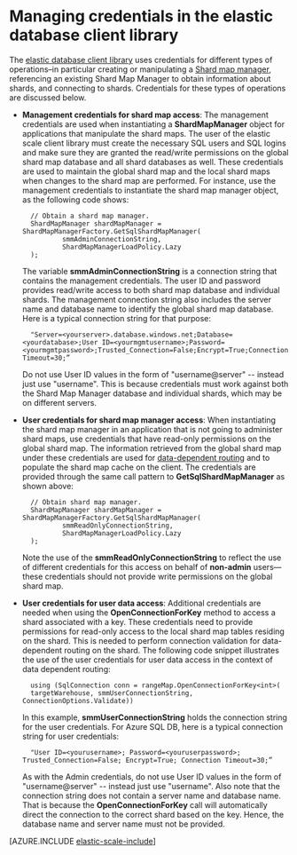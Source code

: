 <properties 
	pageTitle="Managing credentials in the elastic database client library" 
	description="How to set the right level of credentials, admin to read-only, for elastic database apps." 
	services="sql-database" 
	documentationCenter="" 
	manager="jeffreyg" 
	authors="sidneyh" 
	editor=""/>

<tags 
	ms.service="sql-database" 
	ms.workload="sql-database" 
	ms.tgt_pltfrm="na" 
	ms.devlang="na" 
	ms.topic="article" 
	ms.date="04/17/2015" 
	ms.author="sidneyh"/>

# Managing credentials in the elastic database client library

The [elastic database client library](http://www.nuget.org/packages/Microsoft.Azure.SqlDatabase.ElasticScale.Client/) uses credentials for different types of operations–in particular creating or manipulating a [Shard map manager](sql-database-elastic-scale-shard-map-management.md), referencing an existing Shard Map Manager to obtain information about shards, and connecting to shards. Credentials for these types of operations are discussed below. 


* **Management credentials for shard map access**: The management credentials are used when instantiating a **ShardMapManager** object for applications that manipulate the shard maps. The user of the elastic scale client library must create the necessary SQL users and SQL logins and make sure they are granted the read/write permissions on the global shard map database and all shard databases as well. These credentials are used to maintain the global shard map and the local shard maps when changes to the shard map are performed. For instance, use the management credentials to instantiate the shard map manager object, as the following code shows: 

        // Obtain a shard map manager. 
        ShardMapManager shardMapManager = ShardMapManagerFactory.GetSqlShardMapManager( 
                smmAdminConnectionString, 
                ShardMapManagerLoadPolicy.Lazy 
        ); 


     The variable **smmAdminConnectionString** is a connection string that contains the management credentials. The user ID and password provides read/write access to both shard map database and individual shards. The management connection string also includes the server name and database name to identify the global shard map database. Here is a typical connection string for that purpose:

        "Server=<yourserver>.database.windows.net;Database=<yourdatabase>;User ID=<yourmgmtusername>;Password=<yourmgmtpassword>;Trusted_Connection=False;Encrypt=True;Connection Timeout=30;” 

     Do not use User ID values in the form of "username@server" -- instead just use "username".  This is because credentials must work against both the Shard Map Manager database and individual shards, which may be on different servers.
     
* **User credentials for shard map manager access**:  When instantiating the shard map manager in an application that is not going to administer shard maps, use credentials that have read-only permissions on the global shard map. The information retrieved from the global shard map under these credentials are used for [data-dependent routing](sql-database-elastic-scale-data-dependent-routing.md) and to populate the shard map cache on the client. The credentials are provided through the same call pattern to **GetSqlShardMapManager** as shown above: 
 
        // Obtain shard map manager. 
        ShardMapManager shardMapManager = ShardMapManagerFactory.GetSqlShardMapManager( 
                smmReadOnlyConnectionString, 
                ShardMapManagerLoadPolicy.Lazy
        );  

     Note the use of the **smmReadOnlyConnectionString** to reflect the use of different credentials for this access on behalf of **non-admin** users—these credentials should not provide write permissions on the global shard map. 

* **User credentials for user data access**: Additional credentials are needed when using the **OpenConnectionForKey** method to access a shard associated with a key. These credentials need to provide permissions for read-only access to the local shard map tables residing on the shard. This is needed to perform connection validation for data-dependent routing on the shard. The following code snippet illustrates the use of the user credentials for user data access in the context of data dependent routing: 
 
        using (SqlConnection conn = rangeMap.OpenConnectionForKey<int>( 
        targetWarehouse, smmUserConnectionString, ConnectionOptions.Validate)) 

    In this example, **smmUserConnectionString** holds the connection string for the user credentials. For Azure SQL DB, here is a typical connection string for user credentials: 

        "User ID=<yourusername>; Password=<youruserpassword>; Trusted_Connection=False; Encrypt=True; Connection Timeout=30;”  

    As with the Admin credentials, do not use User ID values in the form of "username@server" -- instead just use "username".  Also note that the connection string does not contain a server name and database name. That is because the **OpenConnectionForKey** call will automatically direct the connection to the correct shard based on the key. Hence, the database name and server name must not be provided. 

[AZURE.INCLUDE [elastic-scale-include](../../includes/elastic-scale-include.md)]
 